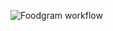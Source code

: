 ![Foodgram workflow](https://github.com/RabcriN/foodgram-project-react/actions/workflows/main.yml/badge.svg)